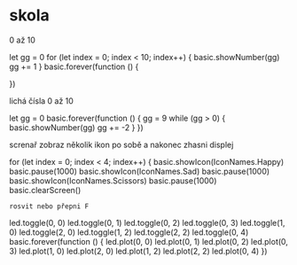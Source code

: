 # skola
0 až 10

let gg = 0
for (let index = 0; index < 10; index++) {
    basic.showNumber(gg)
    gg += 1
}
basic.forever(function () {
	
})

lichá čísla 0 až 10

let gg = 0
basic.forever(function () {
    gg = 9
    while (gg > 0) {
        basic.showNumber(gg)
        gg += -2
    }
})

screnař zobraz několik ikon po sobě a nakonec zhasni displej


for (let index = 0; index < 4; index++) {
    basic.showIcon(IconNames.Happy)
    basic.pause(1000)
    basic.showIcon(IconNames.Sad)
    basic.pause(1000)
    basic.showIcon(IconNames.Scissors)
    basic.pause(1000)
    basic.clearScreen()

    rosvit nebo přepni F


led.toggle(0, 0)
led.toggle(0, 1)
led.toggle(0, 2)
led.toggle(0, 3)
led.toggle(1, 0)
led.toggle(2, 0)
led.toggle(1, 2)
led.toggle(2, 2)
led.toggle(0, 4)
basic.forever(function () {
    led.plot(0, 0)
    led.plot(0, 1)
    led.plot(0, 2)
    led.plot(0, 3)
    led.plot(1, 0)
    led.plot(2, 0)
    led.plot(1, 2)
    led.plot(2, 2)
    led.plot(0, 4)
})
